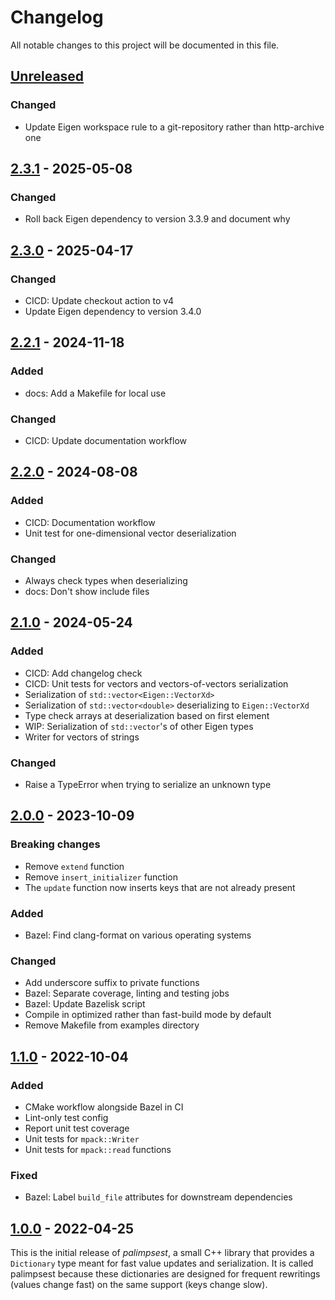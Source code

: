 # Changelog

All notable changes to this project will be documented in this file.

## [Unreleased]

### Changed

- Update Eigen workspace rule to a git-repository rather than http-archive one

## [2.3.1] - 2025-05-08

### Changed

- Roll back Eigen dependency to version 3.3.9 and document why

## [2.3.0] - 2025-04-17

### Changed

- CICD: Update checkout action to v4
- Update Eigen dependency to version 3.4.0

## [2.2.1] - 2024-11-18

### Added

- docs: Add a Makefile for local use

### Changed

- CICD: Update documentation workflow

## [2.2.0] - 2024-08-08

### Added

- CICD: Documentation workflow
- Unit test for one-dimensional vector deserialization

### Changed

- Always check types when deserializing
- docs: Don't show include files

## [2.1.0] - 2024-05-24

### Added

- CICD: Add changelog check
- CICD: Unit tests for vectors and vectors-of-vectors serialization
- Serialization of ``std::vector<Eigen::VectorXd>``
- Serialization of ``std::vector<double>`` deserializing to ``Eigen::VectorXd``
- Type check arrays at deserialization based on first element
- WIP: Serialization of ``std::vector``'s of other Eigen types
- Writer for vectors of strings

### Changed

- Raise a TypeError when trying to serialize an unknown type

## [2.0.0] - 2023-10-09

### Breaking changes

- Remove `extend` function
- Remove `insert_initializer` function
- The `update` function now inserts keys that are not already present

### Added

- Bazel: Find clang-format on various operating systems

### Changed

- Add underscore suffix to private functions
- Bazel: Separate coverage, linting and testing jobs
- Bazel: Update Bazelisk script
- Compile in optimized rather than fast-build mode by default
- Remove Makefile from examples directory

## [1.1.0] - 2022-10-04

### Added

- CMake workflow alongside Bazel in CI
- Lint-only test config
- Report unit test coverage
- Unit tests for ``mpack::Writer``
- Unit tests for ``mpack::read`` functions

### Fixed

- Bazel: Label ``build_file`` attributes for downstream dependencies

## [1.0.0] - 2022-04-25

This is the initial release of _palimpsest_, a small C++ library that provides a ``Dictionary`` type meant for fast value updates and serialization. It is called palimpsest because these dictionaries are designed for frequent rewritings (values change fast) on the same support (keys change slow).

[unreleased]: https://github.com/qpsolvers/qpsolvers/compare/v2.3.1...HEAD
[2.3.1]: https://github.com/qpsolvers/qpsolvers/compare/v2.3.0...v2.3.1
[2.3.0]: https://github.com/qpsolvers/qpsolvers/compare/v2.2.1...v2.3.0
[2.2.1]: https://github.com/qpsolvers/qpsolvers/compare/v2.2.0...v2.2.1
[2.2.0]: https://github.com/qpsolvers/qpsolvers/compare/v2.1.0...v2.2.0
[2.1.0]: https://github.com/qpsolvers/qpsolvers/compare/v2.0.0...v2.1.0
[2.0.0]: https://github.com/qpsolvers/qpsolvers/compare/v1.1.0...v2.0.0
[1.1.0]: https://github.com/qpsolvers/qpsolvers/compare/v1.0.0...v1.1.0
[1.0.0]: https://github.com/qpsolvers/qpsolvers/releases/tag/v1.0.0

